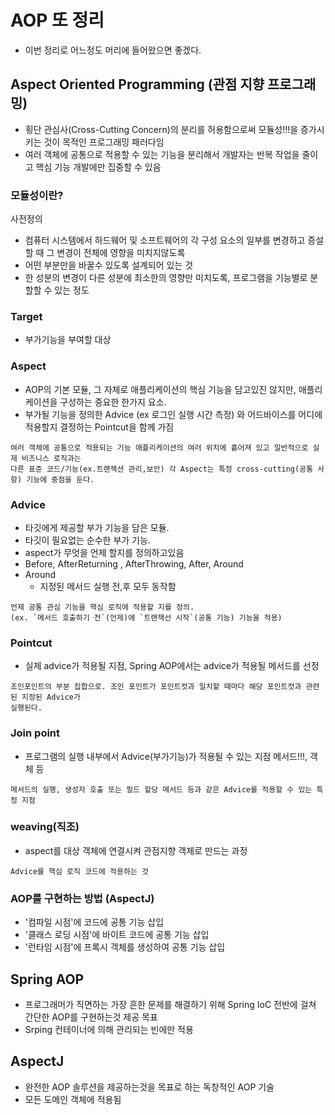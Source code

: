 # AOP 또 정리

- 이번 정리로 어느정도 머리에 들어왔으면 좋겠다.

## Aspect Oriented Programming (관점 지향 프로그래밍)
- 횡단 관심사(Cross-Cutting Concern)의 분리를 허용함으로써 모듈성!!!을 증가시키는 것이 목적인 프로그래밍 패러다임
- 여러 객체에 공통으로 적용할 수 있는 기능을 분리해서 개발자는 반복 작업을 줄이고 핵심 기능 개발에만 집중할 수 있음

### 모듈성이란?
사전정의
- 컴퓨터 시스템에서 하드웨어 및 소프트웨어의 각 구성 요소의 일부를 변경하고 증설할 때 그 변경이 전체에 영향을 미치지않도록
- 어떤 부분만을 바꿀수 있도록 설계되어 있는 것
- 한 성분의 변경이 다른 성분에 최소한의 영향만 미치도록, 프로그램을 기능별로 분할할 수 있는 정도

### Target
- 부가기능을 부여할 대상

### Aspect
- AOP의 기본 모듈, 그 자체로 애플리케이션의 핵심 기능을 담고있진 않지만, 애플리케이션을 구성하는 중요한 한가지 요소.
- 부가될 기능을 정의한 Advice (ex 로그인 실행 시간 측정) 와 어드바이스를 어디에 적용할지 결정하는 Pointcut을 함께 가짐
```
여러 객체에 공통으로 적용되는 기능 애플리케이션의 여러 위치에 흩어져 있고 일반적으로 실제 비즈니스 로직과는
다른 표준 코드/기능(ex.트랜잭션 관리,보안) 각 Aspect는 특정 cross-cutting(공통 사항) 기능에 중점을 둔다.
```
### Advice
- 타깃에게 제공할 부가 기능을 담은 모듈.
- 타깃이 필요없는 순수한 부가 기능.
- aspect가 무엇을 언제 할지를 정의하고있음
- Before, AfterReturning , AfterThrowing, After, Around
- Around
  - 지정된 메서드 실행 전,후 모두 동작함
```
언제 공통 관심 기능을 핵심 로직에 적용할 지를 정의.
(ex. `메서드 호출하기 전`(언제)에 `트랜잭선 시작`(공통 기능) 기능을 적용)
```

### Pointcut
- 실제 advice가 적용될 지점, Spring AOP에서는 advice가 적용될 메서드를 선정
```
조인포인트의 부분 집합으로. 조인 포인트가 포인트컷과 일치할 때마다 해당 포인트컷과 관련된 지정된 Advice가
실행된다.
```

### Join point
- 프로그램의 실행 내부에서 Advice(부가기능)가 적용될 수 있는 지점 메서드!!!, 객체 등
```
메서드의 실행, 생성자 호출 또는 필드 할당 메서드 등과 같은 Advice를 적용할 수 있는 특정 지점
```

### weaving(직조)
- aspect를 대상 객체에 연결시켜 관점지향 객체로 만드는 과정
```
Advice를 핵심 로직 코드에 적용하는 것
```


### AOP를 구현하는 방법 (AspectJ)
- '컴파일 시점'에 코드에 공통 기능 삽입
- '클래스 로딩 시점'에 바이트 코드에 공통 기능 삽입
- '런타임 시점'에 프록시 객체를 생성하여 공통 기능 삽입


## Spring AOP
- 프로그래머가 직면하는 가장 흔한 문제를 해결하기 위해 Spring IoC 전반에 걸쳐 간단한 AOP를 구현하는것 제공 목표
- Srping 컨테이너에 의해 관리되는 빈에만 적용

## AspectJ
- 완전한 AOP 솔루션을 제공하는것을 목표로 하는 독창적인 AOP 기술
- 모든 도메인 객체에 적용됨




